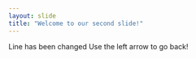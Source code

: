 ```yaml
---
layout: slide
title: "Welcome to our second slide!"
---
```

Line has been changed
Use the left arrow to go back!
